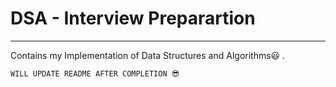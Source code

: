 # DSA - Interview Preparartion
---
Contains my Implementation of Data Structures and Algorithms😃 . 

`WILL UPDATE README AFTER COMPLETION 😎`